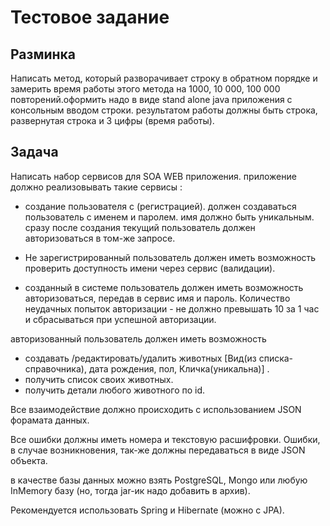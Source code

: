 # Тестовое задание 

## Разминка

Написать метод, который разворачивает строку в обратном порядке и замерить время работы
этого метода на 1000, 10 000, 100 000 повторений.оформить надо в виде stand alone
java приложения с консольным вводом строки. результатом работы должны быть
строка, развернутая строка и 3 цифры (время работы).

## Задача

Написать набор сервисов для SOA WEB приложения.
приложение должно реализовывать такие сервисы : 
- создание пользователя с (регистрацией).
должен создаваться пользователь с именем и паролем.
имя должно быть уникальным.
сразу после создания текущий пользователь должен авторизоваться в том-же запросе.

- Не зарегистрированный пользователь должен иметь возможность проверить доступность имени через сервис (валидации).

- созданный в системе пользователь должен иметь возможность авторизоваться, передав в сервис имя и пароль.
Количество неудачных попыток авторизации - не должно превышать 10 за 1 час и сбрасываться при успешной авторизации.

авторизованный пользователь должен иметь возможность 
- создавать /редактировать/удалить животных [Вид(из списка-справочника), дата рождения, пол, Кличка(уникальна)] .
- получить список своих животных.
- получить детали любого животного по id.

Все взаимодействие должно происходить с использованием JSON форамата данных.

Все ошибки должны иметь номера и текстовую расшифровки. 
Ошибки, в случае возникновения, так-же должны передаваться в виде JSON объекта.	

в качестве базы данных можно взять PostgreSQL, Mongo или любую InMemory базу (но, тогда jar-ик надо добавить в архив).

Рекомендуется использовать Spring и Hibernate (можно c JPA).
